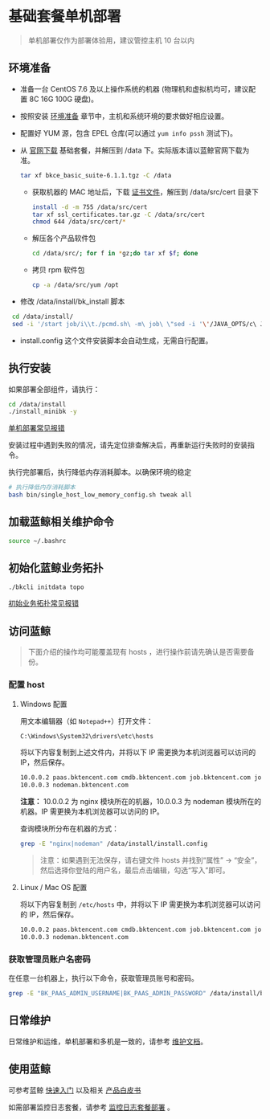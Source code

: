# 基础套餐单机部署

> 单机部署仅作为部署体验用，建议管控主机 10 台以内

## 环境准备

- 准备一台 CentOS 7.6 及以上操作系统的机器 (物理机和虚拟机均可，建议配置 8C 16G 100G 硬盘)。

- 按照安装 [环境准备](../../基础包安装/环境准备/get_ready.md) 章节中，主机和系统环境的要求做好相应设置。

- 配置好 YUM 源，包含 EPEL 仓库(可以通过 `yum info pssh` 测试下)。

- 从 [官网下载](http://bk.tencent.com/download/) 基础套餐，并解压到 /data 下。实际版本请以蓝鲸官网下载为准。

    ```bash
    tar xf bkce_basic_suite-6.1.1.tgz -C /data
    ```

  - 获取机器的 MAC 地址后，下载 [证书文件](https://bk.tencent.com/download_ssl/)，解压到 /data/src/cert 目录下

    ```bash
    install -d -m 755 /data/src/cert
    tar xf ssl_certificates.tar.gz -C /data/src/cert
    chmod 644 /data/src/cert/*
    ```

  - 解压各个产品软件包

    ```bash
    cd /data/src/; for f in *gz;do tar xf $f; done
    ```

  - 拷贝 rpm 软件包

    ```bash
    cp -a /data/src/yum /opt
    ```

- 修改 /data/install/bk_install 脚本

```bash
 cd /data/install/
 sed -i '/start job/i\\t./pcmd.sh\ -m\ job\ \"sed -i '\'/JAVA_OPTS/c\ JAVA_OPTS="-Xms128m -Xmx128m"\'\ /etc/sysconfig/bk-job-*\" bk_install
```

- install.config 这个文件安装脚本会自动生成，无需自行配置。

## 执行安装

如果部署全部组件，请执行：

```bash
cd /data/install
./install_minibk -y
```

[单机部署常见报错](https://bk.tencent.com/s-mart/community/question/5658?type=answer)

安装过程中遇到失败的情况，请先定位排查解决后，再重新运行失败时的安装指令。

执行完部署后，执行降低内存消耗脚本。以确保环境的稳定

```bash
# 执行降低内存消耗脚本
bash bin/single_host_low_memory_config.sh tweak all
```

## 加载蓝鲸相关维护命令

```bash
source ~/.bashrc
```

## 初始化蓝鲸业务拓扑

```bash
./bkcli initdata topo
```

[初始业务拓扑常见报错](https://bk.tencent.com/s-mart/community/question/5417?type=answer)

## 访问蓝鲸

> 下面介绍的操作均可能覆盖现有 hosts ，进行操作前请先确认是否需要备份。

### 配置 host

1. Windows 配置

    用文本编辑器（如 `Notepad++`）打开文件：

    ```bash
    C:\Windows\System32\drivers\etc\hosts
    ```

    将以下内容复制到上述文件内，并将以下 IP 需更换为本机浏览器可以访问的 IP，然后保存。

    ```bash
    10.0.0.2 paas.bktencent.com cmdb.bktencent.com job.bktencent.com jobapi.bktencent.com
    10.0.0.3 nodeman.bktencent.com
    ```

    **注意：** 10.0.0.2 为 nginx 模块所在的机器，10.0.0.3 为 nodeman 模块所在的机器。IP 需更换为本机浏览器可以访问的 IP。

    查询模块所分布在机器的方式：

    ```bash
    grep -E "nginx|nodeman" /data/install/install.config
    ```

    > 注意：如果遇到无法保存，请右键文件 hosts 并找到“属性” -> “安全”，然后选择你登陆的用户名，最后点击编辑，勾选“写入”即可。

2. Linux / Mac OS 配置

    将以下内容复制到 `/etc/hosts` 中，并将以下 IP 需更换为本机浏览器可以访问的 IP，然后保存。

    ```bash
    10.0.0.2 paas.bktencent.com cmdb.bktencent.com job.bktencent.com jobapi.bktencent.com
    10.0.0.3 nodeman.bktencent.com
    ```

### 获取管理员账户名密码

在任意一台机器上，执行以下命令，获取管理员账号和密码。

```bash
grep -E "BK_PAAS_ADMIN_USERNAME|BK_PAAS_ADMIN_PASSWORD" /data/install/bin/04-final/usermgr.env
```

## 日常维护

日常维护和运维，单机部署和多机是一致的，请参考 [维护文档](../../维护手册/日常维护/maintain.md)。

## 使用蓝鲸

可参考蓝鲸 [快速入门](../../../../../QuickStart/7.0/quick-start-v7.0-info.md) 以及相关 [产品白皮书](https://bk.tencent.com/docs/)

如需部署监控日志套餐，请参考 [监控日志套餐部署](../多机部署/value_added.md) 。
